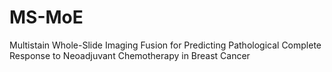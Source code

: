 # MS-MoE
Multistain Whole-Slide Imaging Fusion for Predicting Pathological Complete Response to Neoadjuvant Chemotherapy in Breast Cancer
